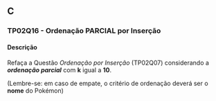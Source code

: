 ## C
### TP02Q16 - Ordenação PARCIAL por Inserção
#### Descrição
Refaça a Questão *Ordenação por Inserção* (TP02Q07) considerando a ***ordenação parcial*** com **k** igual a **10**.

(Lembre-se: em caso de empate, o critério de ordenação deverá ser o **nome** do Pokémon)